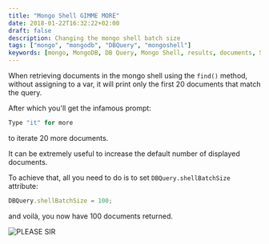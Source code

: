 ```yaml
---
title: "Mongo Shell GIMME MORE"
date: 2018-01-22T16:32:22+02:00
draft: false
description: Changing the mongo shell batch size
tags: ["mongo", "mongodb", "DBQuery", "mongoshell"]
keywords: [mongo, MongoDB, DB Query, Mongo Shell, results, documents, Shell Batch Size]
---
```

When retrieving documents in the mongo shell using the `find()` method, without assigning to a var, it will print only the first 20 documents that match the query.

After which you'll get the infamous prompt:

```js
Type "it" for more
```

to iterate 20 more documents.


It can be extremely useful to increase the default number of displayed documents.

To achieve that, all you need to do is to set `DBQuery.shellBatchSize` attribute:

```js
DBQuery.shellBatchSize = 100;
```

and voilà, you now have 100 documents returned.

![PLEASE SIR](/images/please-sir.jpg)

